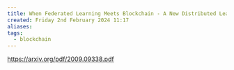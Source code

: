 ```yaml
---
title: When Federated Learning Meets Blockchain - A New Distributed Learning Paradigm
created: Friday 2nd February 2024 11:17
aliases: 
tags:
  - blockchain
---
```

https://arxiv.org/pdf/2009.09338.pdf